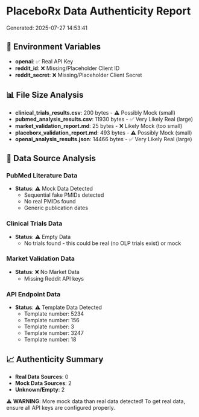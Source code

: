 # PlaceboRx Data Authenticity Report
Generated: 2025-07-27 14:53:41

## 🔑 Environment Variables
- **openai**: ✅ Real API Key
- **reddit_id**: ❌ Missing/Placeholder Client ID
- **reddit_secret**: ❌ Missing/Placeholder Client Secret

## 📊 File Size Analysis
- **clinical_trials_results.csv**: 200 bytes - ⚠️ Possibly Mock (small)
- **pubmed_analysis_results.csv**: 11930 bytes - ✅ Very Likely Real (large)
- **market_validation_report.md**: 25 bytes - ❌ Likely Mock (too small)
- **placeborx_validation_report.md**: 493 bytes - ⚠️ Possibly Mock (small)
- **openai_analysis_results.json**: 14466 bytes - ✅ Very Likely Real (large)

## 🔬 Data Source Analysis
### PubMed Literature Data
- **Status**: ⚠️ Mock Data Detected
  - Sequential fake PMIDs detected
  - No real PMIDs found
  - Generic publication dates

### Clinical Trials Data
- **Status**: ⚠️ Empty Data
  - No trials found - this could be real (no OLP trials exist) or mock

### Market Validation Data
- **Status**: ❌ No Market Data
  - Missing Reddit API keys

### API Endpoint Data
- **Status**: ⚠️ Template Data Detected
  - Template number: 5234
  - Template number: 156
  - Template number: 3
  - Template number: 3247
  - Template number: 18

## 📈 Authenticity Summary
- **Real Data Sources**: 0
- **Mock Data Sources**: 2
- **Unknown/Empty**: 2

⚠️ **WARNING**: More mock data than real data detected!
To get real data, ensure all API keys are configured properly.